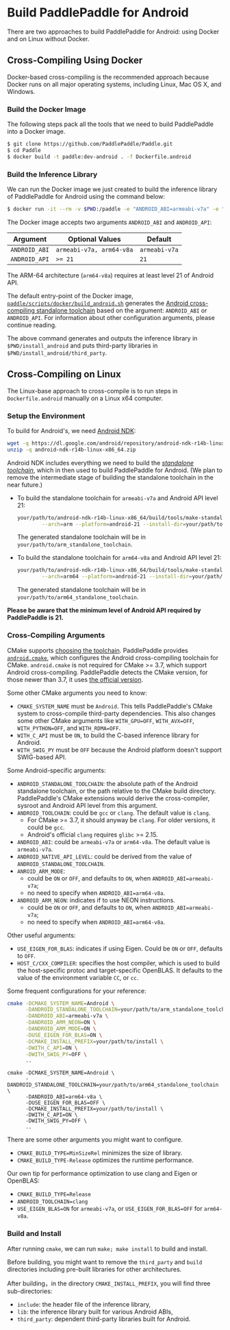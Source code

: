 # Build PaddlePaddle for Android

There are two approaches to build PaddlePaddle for Android: using Docker and on Linux without Docker. 

## Cross-Compiling Using Docker

Docker-based cross-compiling is the recommended approach because Docker runs on all major operating systems, including Linux, Mac OS X, and Windows.

### Build the Docker Image

The following steps pack all the tools that we need to build PaddlePaddle into a Docker image.

```bash
$ git clone https://github.com/PaddlePaddle/Paddle.git
$ cd Paddle
$ docker build -t paddle:dev-android . -f Dockerfile.android
```

### Build the Inference Library

We can run the Docker image we just created to build the inference library of PaddlePaddle for Android using the command below:

```bash
$ docker run -it --rm -v $PWD:/paddle -e "ANDROID_ABI=armeabi-v7a" -e "ANDROID_API=21" paddle:dev-android
```

The Docker image accepts two arguments `ANDROID_ABI` and `ANDROID_API`:

| Argument        | Optional Values         | Default |
|-----------------|-------------------------|---------|
|`ANDROID_ABI`    |`armeabi-v7a, arm64-v8a` | `armeabi-v7a` |
|`ANDROID_API`    |`>= 21` | `21` |

The ARM-64 architecture (`arm64-v8a`) requires at least level 21 of Android API.

The default entry-point of the Docker image, [`paddle/scripts/docker/build_android.sh`](https://github.com/PaddlePaddle/Paddle/blob/develop/paddle/scripts/docker/build_android.sh) generates the [Android cross-compiling standalone toolchain](https://developer.android.com/ndk/guides/standalone_toolchain.html) based on the argument: `ANDROID_ABI` or `ANDROID_API`.  For information about other configuration arguments, please continue reading.

The above command generates and outputs the inference library in `$PWD/install_android` and puts third-party libraries in `$PWD/install_android/third_party`.

## Cross-Compiling on Linux

The Linux-base approach to cross-compile is to run steps in `Dockerfile.android` manually on a Linux x64 computer.

### Setup the Environment

To build for Android's, we need [Android NDK](
https://developer.android.com/ndk/downloads/index.html):

```bash
wget -q https://dl.google.com/android/repository/android-ndk-r14b-linux-x86_64.zip
unzip -q android-ndk-r14b-linux-x86_64.zip
```

Android NDK includes everything we need to build the [*standalone toolchain*](https://developer.android.com/ndk/guides/standalone_toolchain.html), which in then used to build PaddlePaddle for Android.  (We plan to remove the intermediate stage of building the standalone toolchain in the near future.)

- To build the standalone toolchain for `armeabi-v7a` and Android API level 21:

  ```bash
  your/path/to/android-ndk-r14b-linux-x86_64/build/tools/make-standalone-toolchain.sh \
          --arch=arm --platform=android-21 --install-dir=your/path/to/arm_standalone_toolchain
  ```
  
  The generated standalone toolchain will be in `your/path/to/arm_standalone_toolchain`.

- To build the standalone toolchain for `arm64-v8a` and Android API level 21:

  ```bash
  your/path/to/android-ndk-r14b-linux-x86_64/build/tools/make-standalone-toolchain.sh \
          --arch=arm64 --platform=android-21 --install-dir=your/path/to/arm64_standalone_toolchain
  ```

  The generated standalone toolchain will be in `your/path/to/arm64_standalone_toolchain`.

**Please be aware that the minimum level of Android API required by PaddlePaddle is 21.**

### Cross-Compiling Arguments

CMake supports [choosing the toolchain](https://cmake.org/cmake/help/v3.0/manual/cmake-toolchains.7.html#cross-compiling).  PaddlePaddle provides [`android.cmake`](https://github.com/PaddlePaddle/Paddle/blob/develop/cmake/cross_compiling/android.cmake), which configures the Android cross-compiling toolchain for CMake.  `android.cmake` is not required for CMake >= 3.7, which support Android cross-compiling. PaddlePaddle detects the CMake version, for those newer than 3.7, it uses [the official version](https://cmake.org/cmake/help/v3.7/manual/cmake-toolchains.7.html#cross-compiling).

Some other CMake arguments you need to know:

- `CMAKE_SYSTEM_NAME` must be `Android`.  This tells PaddlePaddle's CMake system to cross-compile third-party dependencies.  This also changes some other CMake arguments like `WITH_GPU=OFF`, `WITH_AVX=OFF`, `WITH_PYTHON=OFF`, and `WITH_RDMA=OFF`.
- `WITH_C_API` must be `ON`, to build the C-based inference library for Android.
- `WITH_SWIG_PY` must be `OFF` because the Android platform doesn't support SWIG-based API.

Some Android-specific arguments:

- `ANDROID_STANDALONE_TOOLCHAIN`: the absolute path of the Android standalone toolchain, or the path relative to the CMake build directory.  PaddlePaddle's CMake extensions would derive the cross-compiler, sysroot and Android API level from this argument.
- `ANDROID_TOOLCHAIN`: could be `gcc` or `clang`.  The default value is `clang`.
  - For CMake >= 3.7, it should anyway be `clang`.  For older versions, it could be `gcc`.
  - Android's official `clang` requires `glibc` >= 2.15.
- `ANDROID_ABI`: could be `armeabi-v7a` or `arm64-v8a`.  The default value is `armeabi-v7a`.
- `ANDROID_NATIVE_API_LEVEL`: could be derived from the value of `ANDROID_STANDALONE_TOOLCHAIN`.
- `ANROID_ARM_MODE`:
  - could be `ON` or `OFF`, and defaults to `ON`, when `ANDROID_ABI=armeabi-v7a`;
  - no need to specify when `ANDROID_ABI=arm64-v8a`.
- `ANDROID_ARM_NEON`: indicates if to use NEON instructions.
  - could be `ON` or `OFF`, and defaults to `ON`, when `ANDROID_ABI=armeabi-v7a`;
  - no need to specify when `ANDROID_ABI=arm64-v8a`.

Other useful arguments:

- `USE_EIGEN_FOR_BLAS`: indicates if using Eigen.  Could be `ON` or `OFF`, defaults to `OFF`.
- `HOST_C/CXX_COMPILER`: specifies the host compiler, which is used to build the host-specific protoc and target-specific OpenBLAS.  It defaults to the value of the environment variable `CC`, or `cc`.

Some frequent configurations for your reference:

```bash
cmake -DCMAKE_SYSTEM_NAME=Android \
      -DANDROID_STANDALONE_TOOLCHAIN=your/path/to/arm_standalone_toolchain \
      -DANDROID_ABI=armeabi-v7a \
      -DANDROID_ARM_NEON=ON \
      -DANDROID_ARM_MODE=ON \
      -DUSE_EIGEN_FOR_BLAS=ON \
      -DCMAKE_INSTALL_PREFIX=your/path/to/install \
      -DWITH_C_API=ON \
      -DWITH_SWIG_PY=OFF \
      ..
```

```
cmake -DCMAKE_SYSTEM_NAME=Android \
      -DANDROID_STANDALONE_TOOLCHAIN=your/path/to/arm64_standalone_toolchain \
      -DANDROID_ABI=arm64-v8a \
      -DUSE_EIGEN_FOR_BLAS=OFF \
      -DCMAKE_INSTALL_PREFIX=your/path/to/install \
      -DWITH_C_API=ON \
      -DWITH_SWIG_PY=OFF \
      ..
```


There are some other arguments you might want to configure.

- `CMAKE_BUILD_TYPE=MinSizeRel` minimizes the size of library.
- `CMAKE_BUILD_TYPE-Release` optimizes the runtime performance.

Our own tip for performance optimization to use clang and Eigen or OpenBLAS:
- `CMAKE_BUILD_TYPE=Release`
- `ANDROID_TOOLCHAIN=clang`
- `USE_EIGEN_BLAS=ON` for `armeabi-v7a`, or `USE_EIGEN_FOR_BLAS=OFF` for `arm64-v8a`.

### Build and Install

After running `cmake`, we can run `make; make install` to build and install.

Before building, you might want to remove the `third_party` and `build` directories including pre-built libraries for other architectures.

After building，in the directory `CMAKE_INSTALL_PREFIX`, you will find three sub-directories:

- `include`: the header file of the inference library,
- `lib`: the inference library built for various Android ABIs,
- `third_party`: dependent third-party libraries built for Android.
